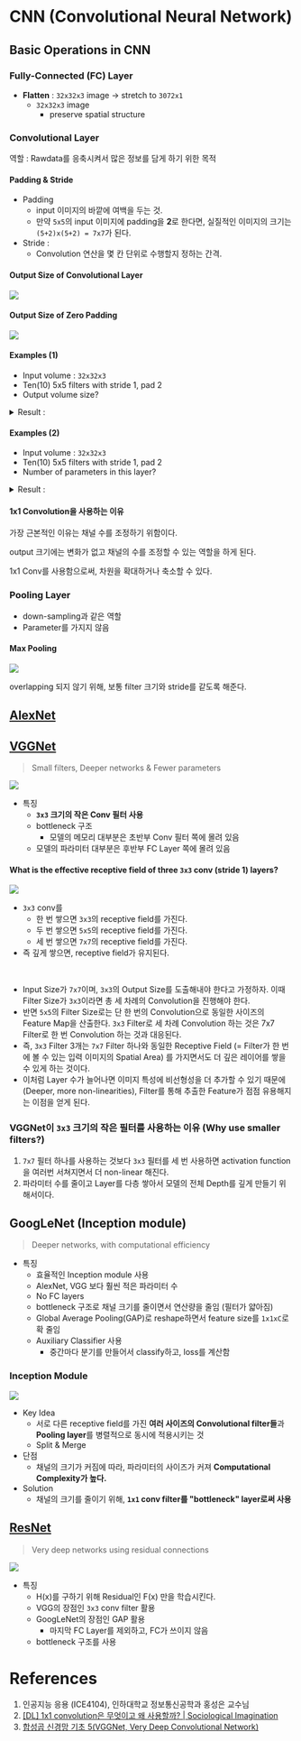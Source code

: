 # CNN (Convolutional Neural Network)

## Basic Operations in CNN

### Fully-Connected (FC) Layer

- **Flatten** : `32x32x3` image -> stretch to `3072x1`
    - `32x32x3` image
        - preserve spatial structure

### Convolutional Layer

역할 : Rawdata를 응축시켜서 많은 정보를 담게 하기 위한 목적

#### Padding & Stride

- Padding
    - input 이미지의 바깥에 여백을 두는 것.
    - 만약 `5x5`의 input 이미지에 padding을 **2**로 한다면, 실질적인 이미지의 크기는 `(5+2)x(5+2) = 7x7`가 된다.
- Stride : 
    - Convolution 연산을 몇 칸 단위로 수행할지 정하는 간격.
    

#### Output Size of Convolutional Layer

![](img/convolutional-output_size.PNG)

#### Output Size of Zero Padding

![](img/padding-output_size.PNG)

#### Examples (1)

- Input volume : `32x32x3`
- Ten(10) 5x5 filters with stride 1, pad 2
- Output volume size?

<details>
<summary>Result :</summary>
<div markdown="1">

![](img/ex.PNG)

</div>
</details>

#### Examples (2)

- Input volume : `32x32x3`
- Ten(10) 5x5 filters with stride 1, pad 2
- Number of parameters in this layer?

<details>
<summary>Result :</summary>
<div markdown="1">

![](img/ex2.png)

</div>
</details>

#### 1x1 Convolution을 사용하는 이유

가장 근본적인 이유는 채널 수를 조정하기 위함이다.

output 크기에는 변화가 없고 채널의 수를 조정할 수 있는 역할을 하게 된다.

1x1 Conv를 사용함으로써, 차원을 확대하거나 축소할 수 있다.

### Pooling Layer

- down-sampling과 같은 역할
- Parameter를 가지지 않음

#### Max Pooling

![](img/max-pooling.PNG)

overlapping 되지 않기 위해, 보통 filter 크기와 stride를 같도록 해준다.


## [AlexNet](https://proceedings.neurips.cc/paper_files/paper/2012/file/c399862d3b9d6b76c8436e924a68c45b-Paper.pdf)

## [VGGNet](https://arxiv.org/pdf/1409.1556.pdf)

> Small filters, Deeper networks & Fewer parameters

![](img/VGGNet.jpeg)

- 특징
    - **`3x3` 크기의 작은 Conv 필터 사용**
    - bottleneck 구조
        - 모델의 메모리 대부분은 초반부 Conv 필터 쪽에 몰려 있음
    - 모델의 파라미터 대부분은 후반부 FC Layer 쪽에 몰려 있음

#### What is the effective receptive field of three `3x3` conv (stride 1) layers?

![](img/receptive_field.jpeg)

- `3x3` conv를
    - 한 번 쌓으면 `3x3`의 receptive field를 가진다.
    - 두 번 쌓으면 `5x5`의 receptive field를 가진다.
    - 세 번 쌓으면 `7x7`의 receptive field를 가진다.
- 즉 깊게 쌓으면, receptive field가 유지된다.

<br>

- Input Size가 `7x7`이며, `3x3`의 Output Size를 도출해내야 한다고 가정하자. 이때 Filter Size가 `3x3`이라면 총 세 차례의 Convolution을 진행해야 한다.
- 반면 `5x5`의 Filter Size로는 단 한 번의 Convolution으로 동일한 사이즈의 Feature Map을 산출한다. `3x3` Filter로 세 차례 Convolution 하는 것은 7x7 Filter로 한 번 Convolution 하는 것과 대응된다.
- 즉, `3x3` Filter 3개는 `7x7` Filter 하나와 동일한 Receptive Field (= Filter가 한 번에 볼 수 있는 입력 이미지의 Spatial Area) 를 가지면서도 더 깊은 레이어를 쌓을 수 있게 하는 것이다.
- 이처럼 Layer 수가 늘어나면 이미지 특성에 비선형성을 더 추가할 수 있기 때문에(Deeper, more non-linearities), Filter를 통해 추출한 Feature가 점점 유용해지는 이점을 얻게 된다.

### VGGNet이 `3x3` 크기의 작은 필터를 사용하는 이유 (Why use smaller filters?)

1. `7x7` 필터 하나를 사용하는 것보다 `3x3` 필터를 세 번 사용하면 activation function을 여러번 서쳐지면서 더 non-linear 해진다.
2. 파라미터 수를 줄이고 Layer를 다층 쌓아서 모델의 전체 Depth를 깊게 만들기 위해서이다.


## GoogLeNet (Inception module)

> Deeper networks, with computational efficiency

- 특징
    - 효율적인 Inception module 사용
    - AlexNet, VGG 보다 훨씬 적은 파라미터 수
    - No FC layers
    - bottleneck 구조로 채널 크기를 줄이면서 연산량을 줄임 (필터가 얇아짐)
    - Global Average Pooling(GAP)로 reshape하면서 feature size를 `1x1xC`로 확 줄임
    - Auxiliary Classifier 사용
        - 중간마다 분기를 만들어서 classify하고, loss를 계산함

### Inception Module

![](https://production-media.paperswithcode.com/methods/Screen_Shot_2020-06-22_at_3.22.39_PM.png)

- Key Idea
    - 서로 다른 receptive field를 가진 **여러 사이즈의 Convolutional filter들**과 **Pooling layer**를 병렬적으로 동시에 적용시키는 것
    - Split & Merge
- 단점
    - 채널의 크기가 커짐에 따라, 파라미터의 사이즈가 커져 **Computational Complexity가 높다.** 
- Solution
    - 채널의 크기를 줄이기 위해, **`1x1` conv filter를 "bottleneck" layer로써 사용**

## [ResNet](https://arxiv.org/pdf/1512.03385.pdf)

> Very deep networks using residual connections

![](img/residual-block.png)

- 특징
    - H(x)를 구하기 위해 Residual인 F(x) 만을 학습시킨다.
    - VGG의 장점인 `3x3` conv filter 활용
    - GoogLeNet의 장점인 GAP 활용
        - 마지막 FC Layer를 제외하고, FC가 쓰이지 않음
    - bottleneck 구조를 사용

# References
1. 인공지능 응용 (ICE4104), 인하대학교 정보통신공학과 홍성은 교수님
2. [[DL] 1x1 convolution은 무엇이고 왜 사용할까? | Sociological Imagination](https://euneestella.github.io/research/2021-10-14-why-we-use-1x1-convolution-at-deep-learning/)
3. [합성곱 신경망 기초 5(VGGNet, Very Deep Convolutional Network)](https://jonghae5.github.io/cnn-basic-5)